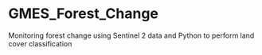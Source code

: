 # GMES_Forest_Change
Monitoring forest change using Sentinel 2 data and Python to perform land cover classification
